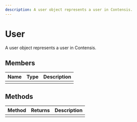 ```yaml
---
description: A user object represents a user in Contensis.
---
```

# User

A user object represents a user in Contensis.

## Members
| Name | Type | Description |
|------|------|-------------|
|      |      |             |

## Methods

| Method | Returns | Description |
|--------|---------|-------------|
|        |         |             |